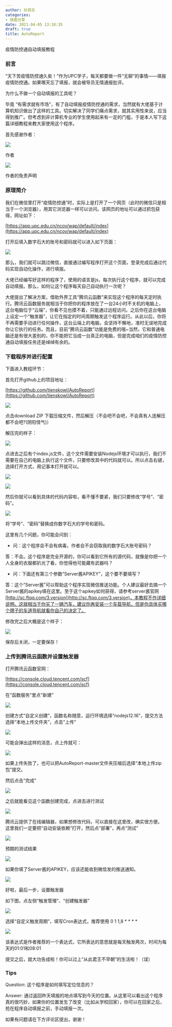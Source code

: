 ```yaml
---
author: 孙百乐
categories:
- 技能分享
date: 2021-04-05 13:18:35
draft: true
title: AutoReport
---
```


疫情防控通自动填报教程

### 前言

“天下苦疫情防控通久矣！”作为UPC学子，每天都要做一件“无聊”的事情——填报疫情防控通。如果哪天忘了填报，就会被导员无情通报批评。  

为什么不做一个自动填报的工具呢？  

毕竟 “有需求就有市场”，有了自动填报疫情防控通的需求，当然就有大佬基于计算机知识做出了这样的工具。切实解决了同学们痛点需求，就其实用性来说，应当得到推广。但考虑到非计算机专业的学生使用起来有一定的门槛，于是本人写下这篇详细教程来教大家使用这个程序。

首先感谢作者：

![](https://myblog-1257298572.cos.ap-shanghai.myqcloud.com/mypic/wp-content/uploads//2021/04/image.png)

作者

![](https://myblog-1257298572.cos.ap-shanghai.myqcloud.com/mypic/wp-content/uploads//2021/04/image-1.png)

作者的免责声明

### 原理简介

我们在微信里打开“疫情防控通”时，实际上是打开了一个网页（此时的微信只是相当于一个浏览器），用其它浏览器一样可以访问。该网页的地址可以通过抓包获得，网址如下：

[https://app.upc.edu.cn/ncov/wap/default/index](https://app.upc.edu.cn/ncov/wap/default/index)

打开后填入数字石大的账号和密码就可以进入如下页面：

![](https://myblog-1257298572.cos.ap-shanghai.myqcloud.com/mypic/wp-content/uploads//2021/04/image-2-1-1024x895.png)

那么，我们就可以跳过微信，直接通过编写程序打开这个页面，登录完成后通过代码实现自动化操作，进行填报。

大佬已经编写好这样的程序了，使用的语言是js，每次执行这个程序，就可以完成自动填报。那么，如何让这个程序每天自己自动执行一次呢？

大佬提出了解决方案，借助外界工具“腾讯云函数”来实现这个程序的每天定时执行。腾讯云函数服务就相当于你把你的程序放在了一台24小时不关机的电脑上，这台电脑位于“云端”，你看不见也摸不着，只能通过远程访问。之后你在这台电脑上设定一个“触发器”，让它在指定的时间周期触发这个程序运行。从此以后，你将不再需要手动进行任何操作，这台云端上的电脑，会坚持不懈地，准时无误地完成你让它执行的任务。而且，目前“腾讯云函数”功能是免费的哦~当然，它和普通电脑还是有很大差别的，你不能把它当成一台真正的电脑，但是完成咱们的疫情防控通自动填报任务还是绰绰有余的。

### 下载程序并进行配置

下面进入教程环节：

首先打开github上的项目地址：

[https://github.com/tienskowl/AutoReport](https://github.com/tienskowl/AutoReport)

![](https://myblog-1257298572.cos.ap-shanghai.myqcloud.com/mypic/wp-content/uploads//2021/04/image-3-1024x446.png)

点击download ZIP 下载压缩文件，然后解压（不会吧不会吧，不会真有人连解压都不会吧?(阴阳怪气)）

解压完的样子：

![](https://myblog-1257298572.cos.ap-shanghai.myqcloud.com/mypic/wp-content/uploads//2021/04/image-6.png)

点进去之后有个index.js文件，这个文件需要安装Nodejs环境才可以执行，我们不需要在自己的电脑上执行这个文件，只要修改其中的代码就可以。所以点击右键，选择打开方式，用记事本打开就可以。

![](https://myblog-1257298572.cos.ap-shanghai.myqcloud.com/mypic/wp-content/uploads//2021/04/image-7.png)

![](https://myblog-1257298572.cos.ap-shanghai.myqcloud.com/mypic/wp-content/uploads//2021/04/image-8-1.png)

然后你就可以看到具体的代码内容啦，看不懂不要紧，我们只要修改“学号”、“密码”。

![](https://myblog-1257298572.cos.ap-shanghai.myqcloud.com/mypic/wp-content/uploads//2021/04/image-9-944x1024.png)

将“学号”、“密码”替换成你数字石大的学号和密码。

这里有几个问题，你可能会问到：

*   问：这个程序会不会有病毒，作者会不会窃取我的数字石大账号密码？

答：不会。这个程序是完全开源的，你可以看到它所有的源代码，就像是你把一个人全身的衣服都扒光了看，你觉得他可能藏有武器吗？

*   问：下面还有第三个参数“Server酱APIKEY”，这个要不要填写？

答：这个“Server酱”可以帮助这个程序实现微信推送功能。个人建议最好去搞一个Server酱的apikey填在这里。至于这个apikey如何获得，请参考server酱官网 [http://sc.ftqq.com/3.version](http://sc.ftqq.com/3.version)，本教程不作详细说明。这就相当于你买了一辆汽车，建议你再安装一个车载导航，但是你具体买哪个牌子的车道导航就看你自己的决定了。

修改完之后大概是这个样子：

![](https://myblog-1257298572.cos.ap-shanghai.myqcloud.com/mypic/wp-content/uploads//2021/04/image-11-1.png)

保存后关闭，一定要保存！

### 上传到腾讯云函数并设置触发器

打开腾讯云函数官网：

[https://console.cloud.tencent.com/scf](https://console.cloud.tencent.com/scf)

在“函数服务”里点“新建”

![](https://myblog-1257298572.cos.ap-shanghai.myqcloud.com/mypic/wp-content/uploads//2021/04/image-13-1.png)

创建方式“自定义创建”，函数名称随意，运行环境选择“nodejs12.16”，提交方法选择“本地上传文件夹”，点击“上传”

![](https://myblog-1257298572.cos.ap-shanghai.myqcloud.com/mypic/wp-content/uploads//2021/04/image-14-1-914x1024.png)

可能会弹出这样的消息，点上传就可：

![](https://myblog-1257298572.cos.ap-shanghai.myqcloud.com/mypic/wp-content/uploads//2021/04/image-15.png)

如果上传失败了，也可以把AutoReport-master文件夹压缩后选择“本地上传zip包”提交。

然后点击“完成”

![](https://myblog-1257298572.cos.ap-shanghai.myqcloud.com/mypic/wp-content/uploads//2021/04/image-16.png)

之后就能看见这个函数创建完成，点进去进行测试

![](https://myblog-1257298572.cos.ap-shanghai.myqcloud.com/mypic/wp-content/uploads//2021/04/image-17-2-1024x251.png)

腾讯云提供了在线编辑器，如果想修改代码，可以直接在这里改，确实很方便。  
这里我们一定要把“自动安装依赖”打开，然后点“部署”，再点“测试”

![](https://myblog-1257298572.cos.ap-shanghai.myqcloud.com/mypic/wp-content/uploads//2021/04/image-18-1-1024x738.png)

预期的测试结果

![](https://myblog-1257298572.cos.ap-shanghai.myqcloud.com/mypic/wp-content/uploads//2021/04/image-19.png)

如果你填了Server酱的APIKEY，应该还能收到微信发的推送通知。

![](https://myblog-1257298572.cos.ap-shanghai.myqcloud.com/mypic/wp-content/uploads//2021/04/image-20-1-892x1024.png)

好啦，最后一步，设置触发器

如下图，点左侧“触发管理”、“创建触发器”

![](https://myblog-1257298572.cos.ap-shanghai.myqcloud.com/mypic/wp-content/uploads//2021/04/image-21.png)

选择“自定义触发周期”，填写Cron表达式，推荐使用 0 1 1,8 \* \* \* \*

![](https://myblog-1257298572.cos.ap-shanghai.myqcloud.com/mypic/wp-content/uploads//2021/04/image-22-2-1024x643.png)

该表达式是作者推荐的一个表达式，它所表达的意思就是每天触发两次，时间为每天的01:01和08:01

提交之后，就大功告成啦！你可以过上“从此君王不早朝”的生活啦！（误）

### Tips

Question: 这个程序是如何填写定位信息的？

Answer: 通过返回昨天填报的地点填写到今天的位置。从这里可以看出这个程序真的很巧妙，如果你的位置发生了改变（比如从学校回家），你可以在回家之后，抢在程序自动填报之前，手动填报一次。

如果有问题请在下方评论区提出，谢谢！